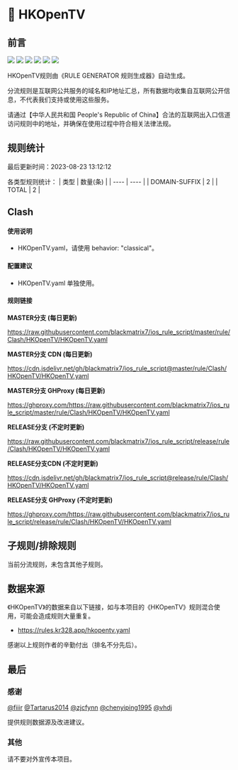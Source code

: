 # 🧸 HKOpenTV

## 前言

![](https://shields.io/badge/-移除重复规则-ff69b4) ![](https://shields.io/badge/-DOMAIN与DOMAIN--SUFFIX合并-green) ![](https://shields.io/badge/-DOMAIN--SUFFIX间合并-critical) ![](https://shields.io/badge/-DOMAIN与DOMAIN--KEYWORD合并-9cf) ![](https://shields.io/badge/-DOMAIN--SUFFIX与DOMAIN--KEYWORD合并-blue) ![](https://shields.io/badge/-IP--CIDR(6)合并-blueviolet) 

HKOpenTV规则由《RULE GENERATOR 规则生成器》自动生成。

分流规则是互联网公共服务的域名和IP地址汇总，所有数据均收集自互联网公开信息，不代表我们支持或使用这些服务。

请通过【中华人民共和国 People's Republic of China】合法的互联网出入口信道访问规则中的地址，并确保在使用过程中符合相关法律法规。

## 规则统计

最后更新时间：2023-08-23 13:12:12

各类型规则统计：
| 类型 | 数量(条)  | 
| ---- | ----  |
| DOMAIN-SUFFIX | 2  | 
| TOTAL | 2  | 


## Clash 

#### 使用说明
- HKOpenTV.yaml，请使用 behavior: "classical"。

#### 配置建议
- HKOpenTV.yaml 单独使用。

#### 规则链接
**MASTER分支 (每日更新)**

https://raw.githubusercontent.com/blackmatrix7/ios_rule_script/master/rule/Clash/HKOpenTV/HKOpenTV.yaml

**MASTER分支 CDN (每日更新)**

https://cdn.jsdelivr.net/gh/blackmatrix7/ios_rule_script@master/rule/Clash/HKOpenTV/HKOpenTV.yaml

**MASTER分支 GHProxy (每日更新)**

https://ghproxy.com/https://raw.githubusercontent.com/blackmatrix7/ios_rule_script/master/rule/Clash/HKOpenTV/HKOpenTV.yaml

**RELEASE分支 (不定时更新)**

https://raw.githubusercontent.com/blackmatrix7/ios_rule_script/release/rule/Clash/HKOpenTV/HKOpenTV.yaml

**RELEASE分支CDN (不定时更新)**

https://cdn.jsdelivr.net/gh/blackmatrix7/ios_rule_script@release/rule/Clash/HKOpenTV/HKOpenTV.yaml

**RELEASE分支 GHProxy (不定时更新)**

https://ghproxy.com/https://raw.githubusercontent.com/blackmatrix7/ios_rule_script/release/rule/Clash/HKOpenTV/HKOpenTV.yaml

## 子规则/排除规则


当前分流规则，未包含其他子规则。

## 数据来源

《HKOpenTV》的数据来自以下链接，如与本项目的《HKOpenTV》规则混合使用，可能会造成规则大量重复。

- https://rules.kr328.app/hkopentv.yaml


感谢以上规则作者的辛勤付出（排名不分先后）。

## 最后

### 感谢

[@fiiir](https://github.com/fiiir) [@Tartarus2014](https://github.com/Tartarus2014) [@zjcfynn](https://github.com/zjcfynn) [@chenyiping1995](https://github.com/chenyiping1995) [@vhdj](https://github.com/vhdj)

提供规则数据源及改进建议。

### 其他

请不要对外宣传本项目。
